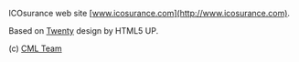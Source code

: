 ICOsurance web site [www.icosurance.com](http://www.icosurance.com).

Based on [Twenty](https://html5up.net/twenty) design by HTML5 UP.

(c) [CML Team](http://www.cmlteam.com)
